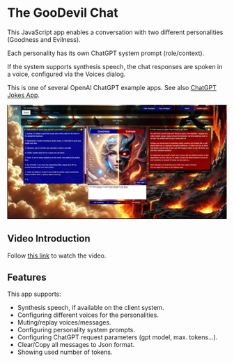 # The GooDevil Chat
This JavaScript app enables a conversation with two different personalities (Goodness and Evilness).

Each personality has its own ChatGPT system prompt (role/context).

If the system supports synthesis speech, the chat responses are spoken in a voice, configured via the Voices dialog.

This is one of several OpenAI ChatGPT example apps. See also [ChatGPT Jokes App](https://github.com/RonniKahalani/chatgpt-jokes).

![The GooDevil Chat][def]

[def]: /doc/thumb-demo-end.png

## Video Introduction
Follow [this link](https://drive.google.com/file/d/1Y6ugVMStAKIMt-MXvJSHHzXBc0zKkChw/view?usp=drive_link) to watch the video.

## Features
This app supports:

- Synthesis speech, if available on the client system.
- Configuring different voices for the personalities.
- Muting/replay voices/messages.
- Configuring personality system prompts.
- Configuring ChatGPT request parameters (gpt model, max. tokens...).
- Clear/Copy all messages to Json format.
- Showing used number of tokens.
